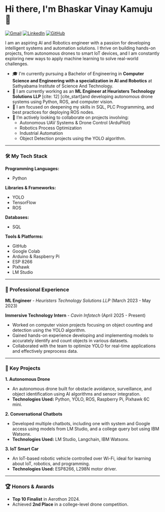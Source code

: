 

# Hi there, I'm Bhaskar Vinay Kamuju 👋
<a href="mailto:kbhaskarvinay@gmail.com"><img src="https://img.shields.io/badge/Gmail-D14836?style=for-the-badge&logo=gmail&logoColor=white" alt="Gmail"/></a>
<a href="http://linkedin.com/in/bhaskar-vinay-6805b42b8"><img src="https://img.shields.io/badge/LinkedIn-0077B5?style=for-the-badge&logo=linkedin&logoColor=white" alt="LinkedIn"/></a>
<a href="https://github.com/your-username"><img src="https://img.shields.io/badge/GitHub-181717?style=for-the-badge&logo=github&logoColor=white" alt="GitHub"/></a>


I am an aspiring AI and Robotics engineer with a passion for developing intelligent systems and automation solutions. I thrive on building hands-on projects, from autonomous drones to smart IoT devices, and I am constantly exploring new ways to apply machine learning to solve real-world challenges.

  * 🎓 I'm currently pursuing a Bachelor of Engineering in **Computer Science and Engineering with a specialization in AI and Robotics** at Sathyabama Institute of Science And Technology.
  * 🔧 I am currently working as an **ML Engineer at Heuristers Technology Solutions LLP** [cite: 12] [cite\_start]and developing autonomous drone systems using Python, ROS, and computer vision.
  * 🌱 I am focused on deepening my skills in SQL, PLC Programming, and best practices for deploying ROS nodes.
  * 👯 I’m actively looking to collaborate on projects involving:
      * Autonomous UAV Systems & Drone Control (ArduPilot)
      * Robotics Process Optimization
      * Industrial Automation
      * Object Detection projects using the YOLO algorithm.

-----

### 🛠️ My Tech Stack

**Programming Languages:**

  * Python

**Libraries & Frameworks:**

  * YOLO 
  * TensorFlow
  * ROS

**Databases:**

  * SQL

**Tools & Platforms:**

  * GitHub
  * Google Colab 
  * Arduino & Raspberry Pi
  * ESP 8266
  * Pixhawk 
  * LM Studio 

-----

### 💼 Professional Experience

**ML Engineer** - *Heuristers Technology Solutions LLP* 
(March 2023 - May 2023)

**Immersive Technology Intern** - *Cavin Infotech* 
(April 2025 - Present) 

  * Worked on computer vision projects focusing on object counting and detection using the YOLO algorithm.
  * Gained hands-on experience developing and implementing models to accurately identify and count objects in various datasets.
  * Collaborated with the team to optimize YOLO for real-time applications and effectively preprocess data.

-----

### 🚀 Key Projects

**1. Autonomous Drone**

  * An autonomous drone built for obstacle avoidance, surveillance, and object identification using AI algorithms and sensor integration.
  * **Technologies Used:** Python, YOLO, ROS, Raspberry Pi, Pixhawk 6C mini.

**2. Conversational Chatbots**

  * Developed multiple chatbots, including one with system and Google access using models from LM Studio, and a college query bot using IBM Watsonx.
  * **Technologies Used:** LM Studio, Langchain, IBM Watsonx.

**3. IoT Smart Car**

  * An IoT-based robotic vehicle controlled over Wi-Fi, ideal for learning about IoT, robotics, and programming.
  * **Technologies Used:** ESP8266, L298N motor driver.

-----

### 🏆 Honors & Awards

  * **Top 10 Finalist** in Aerothon 2024.
  * Achieved **2nd Place** in a college-level drone competition.
